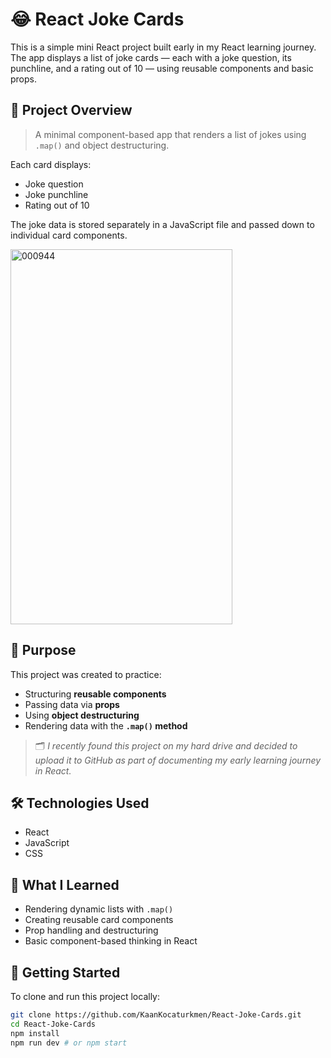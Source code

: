 # 😂 React Joke Cards

This is a simple mini React project built early in my React learning journey.  
The app displays a list of joke cards — each with a joke question, its punchline, and a rating out of 10 — using reusable components and basic props.

## 🚀 Project Overview

> A minimal component-based app that renders a list of jokes using `.map()` and object destructuring.

Each card displays:
- Joke question  
- Joke punchline  
- Rating out of 10  

The joke data is stored separately in a JavaScript file and passed down to individual card components.

<img width="355" height="600" alt="000944" src="https://github.com/user-attachments/assets/f7bd6293-b3dc-4ada-8014-626cf8638612" />

## 🧠 Purpose

This project was created to practice:
- Structuring **reusable components**
- Passing data via **props**
- Using **object destructuring**
- Rendering data with the **`.map()` method**

> 🗂️ _I recently found this project on my hard drive and decided to upload it to GitHub as part of documenting my early learning journey in React._

## 🛠️ Technologies Used

- React
- JavaScript
- CSS

<!--
## 🔗 Live Demo

_(No live demo available currently)_
-->

## 📝 What I Learned

- Rendering dynamic lists with `.map()`
- Creating reusable card components
- Prop handling and destructuring
- Basic component-based thinking in React

## 📁 Getting Started

To clone and run this project locally:

```bash
git clone https://github.com/KaanKocaturkmen/React-Joke-Cards.git
cd React-Joke-Cards
npm install
npm run dev # or npm start
